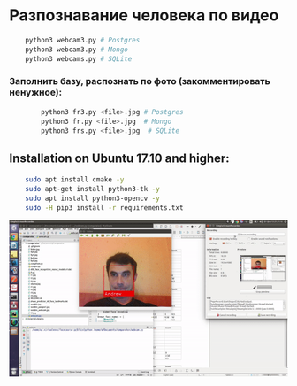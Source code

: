 # Разпознавание человека по видео

```bash
    python3 webcam3.py # Postgres
    python3 webcam3.py # Mongo
    python3 webcams.py # SQLite
```
### Заполнить базу, распознать по фото (закомментировать ненужное):
```bash    
        python3 fr3.py <file>.jpg # Postgres
        python3 fr.py <file>.jpg  # Mongo
        python3 frs.py <file>.jpg  # SQLite
```
## Installation on Ubuntu 17.10 and higher:
```bash
    sudo apt install cmake -y
    sudo apt-get install python3-tk -y
    sudo apt install python3-opencv -y
    sudo -H pip3 install -r requirements.txt
```    

![](gif.gif)

